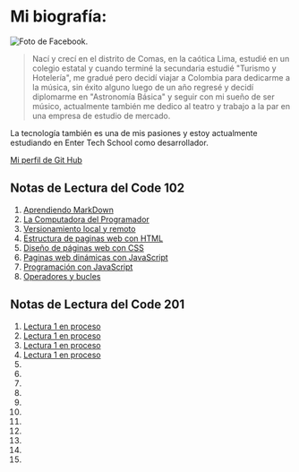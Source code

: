

# Mi biografía: 

![Foto de Facebook.](https://i1.sndcdn.com/avatars-lAdiUXdpBB0klH1x-yjsjXw-t240x240.jpg) 
> Nací y crecí en el distrito de Comas, en la caótica Lima, estudié en un colegio estatal y cuando terminé la secundaria estudié "Turismo y Hotelería", me gradué pero decidí viajar a Colombia para dedicarme a la música, sin éxito alguno luego de un año regresé y decidí diplomarme en "Astronomía Básica" y seguir con mi sueño de ser músico, actualmente también me dedico al teatro y trabajo a la par en una empresa de estudio de mercado.

La tecnología también es una de mis pasiones y estoy actualmente estudiando en Enter Tech School como desarrollador.

[Mi perfil de Git Hub](https://github.com/johelcg7)


## Notas de Lectura del Code 102
1. [Aprendiendo MarkDown](/102/read01.md)
2. [La Computadora del Programador](/102/read02.md)
3. [Versionamiento local y remoto](/102/read03.md)
4. [Estructura de paginas web con HTML](/102/read04.md)
5. [Diseño de páginas web con CSS](/102/read05.md)
6. [Paginas web dinámicas con JavaScript](/102/read06.md)
7. [Programación con JavaScript](/102/read07.md)
8. [Operadores y bucles](/102/read08.md)

## Notas de Lectura del Code 201
1. [Lectura 1 en proceso](/201/read01.md)
2. [Lectura 1 en proceso](/201/read01.md)
3. [Lectura 1 en proceso](/201/read01.md)
4. [Lectura 1 en proceso](/201/read01.md)
5. 
6. 
7. 
8. 
9. 
10. 
11. 
12. 
13. 
14. 
15. 
